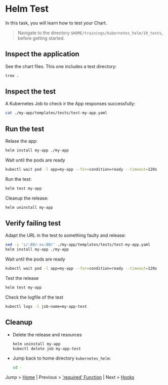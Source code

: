 # Helm Test

In this task, you will learn how to test your Chart.

> Navigate to the directory `$HOME/trainings/kubernetes_helm/10_tests`, before getting started.

## Inspect the application

See the chart files. This one includes a test directory:

```bash
tree .
```

## Inspect the test

A Kubernetes Job to check ir the App responses successfully:

```bash
cat ./my-app/templates/tests/test-my-app.yaml
```

## Run the test

Relase the app:
```bash
helm install my-app ./my-app 
```

Wait until the pods are ready
```bash
kubectl wait pod -l app=my-app --for=condition=ready --timeout=120s
```

Run the test:
```bash
helm test my-app
```

Cleanup the release:
```bash
helm uninstall my-app
```

## Verify failing test

Adapt the URL in the test to something faulty and release:
```bash
sed -i 's/:80/-xx:80/' ./my-app/templates/tests/test-my-app.yaml
helm install my-app ./my-app
```

Wait until the pods are ready
```bash
kubectl wait pod -l app=my-app --for=condition=ready --timeout=120s
```

Test the release
```bash
helm test my-app
```

Check the logfile of the test
```bash
kubectl logs -l job-name=my-app-test
```

## Cleanup
* Delete the release and resources
  ```bash
  helm uninstall my-app
  kubectl delete job my-app-test
  ```
* Jump back to home directory `kubernetes_helm`:
  ```bash
  cd -
  ```

Jump > [Home](../README.md) | Previous > ['required' Function](../09_required/README.md) | Next > [Hooks](../11_hooks/README.md)